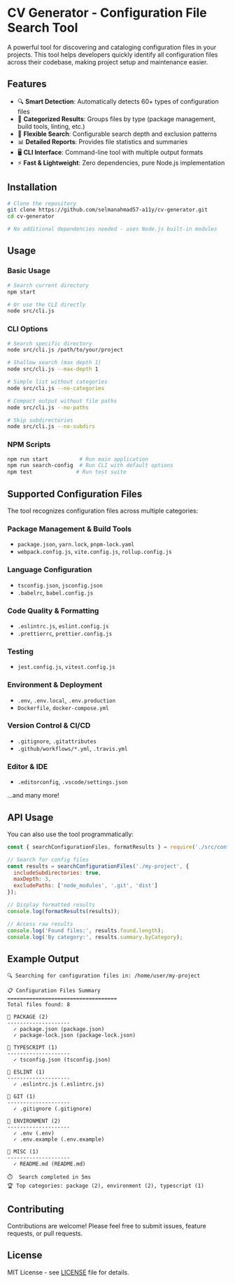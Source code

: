 # CV Generator - Configuration File Search Tool

A powerful tool for discovering and cataloging configuration files in your projects. This tool helps developers quickly identify all configuration files across their codebase, making project setup and maintenance easier.

## Features

- 🔍 **Smart Detection**: Automatically detects 60+ types of configuration files
- 📁 **Categorized Results**: Groups files by type (package management, build tools, linting, etc.)
- 🎯 **Flexible Search**: Configurable search depth and exclusion patterns
- 📊 **Detailed Reports**: Provides file statistics and summaries
- 🖥️ **CLI Interface**: Command-line tool with multiple output formats
- ⚡ **Fast & Lightweight**: Zero dependencies, pure Node.js implementation

## Installation

```bash
# Clone the repository
git clone https://github.com/selmanahmad57-a11y/cv-generator.git
cd cv-generator

# No additional dependencies needed - uses Node.js built-in modules
```

## Usage

### Basic Usage

```bash
# Search current directory
npm start

# Or use the CLI directly
node src/cli.js
```

### CLI Options

```bash
# Search specific directory
node src/cli.js /path/to/your/project

# Shallow search (max depth 1)
node src/cli.js --max-depth 1

# Simple list without categories
node src/cli.js --no-categories

# Compact output without file paths
node src/cli.js --no-paths

# Skip subdirectories
node src/cli.js --no-subdirs
```

### NPM Scripts

```bash
npm run start          # Run main application
npm run search-config  # Run CLI with default options  
npm test              # Run test suite
```

## Supported Configuration Files

The tool recognizes configuration files across multiple categories:

### Package Management & Build Tools
- `package.json`, `yarn.lock`, `pnpm-lock.yaml`
- `webpack.config.js`, `vite.config.js`, `rollup.config.js`

### Language Configuration  
- `tsconfig.json`, `jsconfig.json`
- `.babelrc`, `babel.config.js`

### Code Quality & Formatting
- `.eslintrc.js`, `eslint.config.js`
- `.prettierrc`, `prettier.config.js`

### Testing
- `jest.config.js`, `vitest.config.js`

### Environment & Deployment
- `.env`, `.env.local`, `.env.production`
- `Dockerfile`, `docker-compose.yml`

### Version Control & CI/CD
- `.gitignore`, `.gitattributes`
- `.github/workflows/*.yml`, `.travis.yml`

### Editor & IDE
- `.editorconfig`, `.vscode/settings.json`

...and many more!

## API Usage

You can also use the tool programmatically:

```javascript
const { searchConfigurationFiles, formatResults } = require('./src/config-search');

// Search for config files
const results = searchConfigurationFiles('./my-project', {
  includeSubdirectories: true,
  maxDepth: 3,
  excludePaths: ['node_modules', '.git', 'dist']
});

// Display formatted results
console.log(formatResults(results));

// Access raw results
console.log('Found files:', results.found.length);
console.log('By category:', results.summary.byCategory);
```

## Example Output

```
🔍 Searching for configuration files in: /home/user/my-project

📋 Configuration Files Summary
===================================
Total files found: 8

📁 PACKAGE (2)
--------------------
  ✓ package.json (package.json)
  ✓ package-lock.json (package-lock.json)

📁 TYPESCRIPT (1)  
--------------------
  ✓ tsconfig.json (tsconfig.json)

📁 ESLINT (1)
--------------------
  ✓ .eslintrc.js (.eslintrc.js)

📁 GIT (1)
--------------------
  ✓ .gitignore (.gitignore)

📁 ENVIRONMENT (2)
--------------------
  ✓ .env (.env)
  ✓ .env.example (.env.example)

📁 MISC (1)
--------------------
  ✓ README.md (README.md)

⏱️  Search completed in 5ms
🏆 Top categories: package (2), environment (2), typescript (1)
```

## Contributing

Contributions are welcome! Please feel free to submit issues, feature requests, or pull requests.

## License

MIT License - see [LICENSE](LICENSE) file for details.